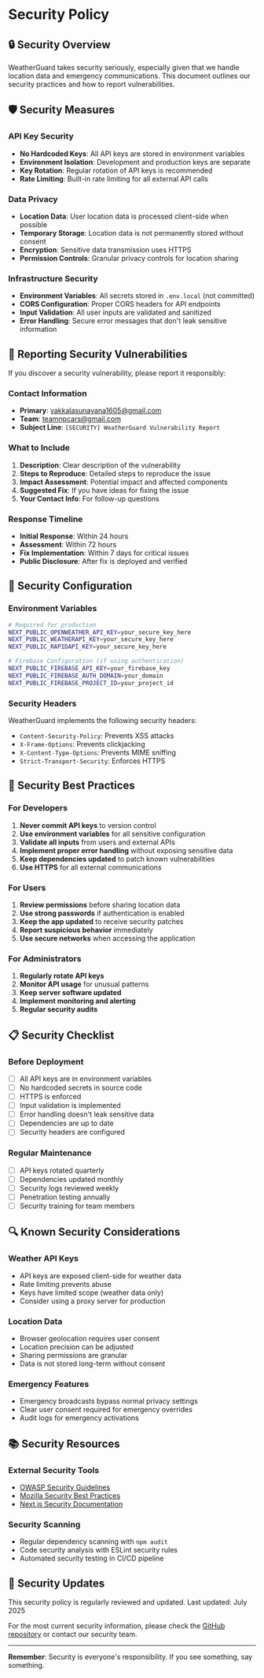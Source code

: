 # Security Policy

## 🔒 Security Overview

WeatherGuard takes security seriously, especially given that we handle location data and emergency communications. This document outlines our security practices and how to report vulnerabilities.

## 🛡️ Security Measures

### API Key Security
- **No Hardcoded Keys**: All API keys are stored in environment variables
- **Environment Isolation**: Development and production keys are separate
- **Key Rotation**: Regular rotation of API keys is recommended
- **Rate Limiting**: Built-in rate limiting for all external API calls

### Data Privacy
- **Location Data**: User location data is processed client-side when possible
- **Temporary Storage**: Location data is not permanently stored without consent
- **Encryption**: Sensitive data transmission uses HTTPS
- **Permission Controls**: Granular privacy controls for location sharing

### Infrastructure Security
- **Environment Variables**: All secrets stored in `.env.local` (not committed)
- **CORS Configuration**: Proper CORS headers for API endpoints
- **Input Validation**: All user inputs are validated and sanitized
- **Error Handling**: Secure error messages that don't leak sensitive information

## 🚨 Reporting Security Vulnerabilities

If you discover a security vulnerability, please report it responsibly:

### Contact Information
- **Primary**: yakkalasunayana1605@gmail.com
- **Team**: teamnpcars@gmail.com
- **Subject Line**: `[SECURITY] WeatherGuard Vulnerability Report`

### What to Include
1. **Description**: Clear description of the vulnerability
2. **Steps to Reproduce**: Detailed steps to reproduce the issue
3. **Impact Assessment**: Potential impact and affected components
4. **Suggested Fix**: If you have ideas for fixing the issue
5. **Your Contact Info**: For follow-up questions

### Response Timeline
- **Initial Response**: Within 24 hours
- **Assessment**: Within 72 hours
- **Fix Implementation**: Within 7 days for critical issues
- **Public Disclosure**: After fix is deployed and verified

## 🔧 Security Configuration

### Environment Variables
```bash
# Required for production
NEXT_PUBLIC_OPENWEATHER_API_KEY=your_secure_key_here
NEXT_PUBLIC_WEATHERAPI_KEY=your_secure_key_here
NEXT_PUBLIC_RAPIDAPI_KEY=your_secure_key_here

# Firebase Configuration (if using authentication)
NEXT_PUBLIC_FIREBASE_API_KEY=your_firebase_key
NEXT_PUBLIC_FIREBASE_AUTH_DOMAIN=your_domain
NEXT_PUBLIC_FIREBASE_PROJECT_ID=your_project_id
```

### Security Headers
WeatherGuard implements the following security headers:
- `Content-Security-Policy`: Prevents XSS attacks
- `X-Frame-Options`: Prevents clickjacking
- `X-Content-Type-Options`: Prevents MIME sniffing
- `Strict-Transport-Security`: Enforces HTTPS

## 🚀 Security Best Practices

### For Developers
1. **Never commit API keys** to version control
2. **Use environment variables** for all sensitive configuration
3. **Validate all inputs** from users and external APIs
4. **Implement proper error handling** without exposing sensitive data
5. **Keep dependencies updated** to patch known vulnerabilities
6. **Use HTTPS** for all external communications

### For Users
1. **Review permissions** before sharing location data
2. **Use strong passwords** if authentication is enabled
3. **Keep the app updated** to receive security patches
4. **Report suspicious behavior** immediately
5. **Use secure networks** when accessing the application

### For Administrators
1. **Regularly rotate API keys**
2. **Monitor API usage** for unusual patterns
3. **Keep server software updated**
4. **Implement monitoring and alerting**
5. **Regular security audits**

## 📋 Security Checklist

### Before Deployment
- [ ] All API keys are in environment variables
- [ ] No hardcoded secrets in source code
- [ ] HTTPS is enforced
- [ ] Input validation is implemented
- [ ] Error handling doesn't leak sensitive data
- [ ] Dependencies are up to date
- [ ] Security headers are configured

### Regular Maintenance
- [ ] API keys rotated quarterly
- [ ] Dependencies updated monthly
- [ ] Security logs reviewed weekly
- [ ] Penetration testing annually
- [ ] Security training for team members

## 🔍 Known Security Considerations

### Weather API Keys
- API keys are exposed client-side for weather data
- Rate limiting prevents abuse
- Keys have limited scope (weather data only)
- Consider using a proxy server for production

### Location Data
- Browser geolocation requires user consent
- Location precision can be adjusted
- Sharing permissions are granular
- Data is not stored long-term without consent

### Emergency Features
- Emergency broadcasts bypass normal privacy settings
- Clear user consent required for emergency overrides
- Audit logs for emergency activations

## 📚 Security Resources

### External Security Tools
- [OWASP Security Guidelines](https://owasp.org/)
- [Mozilla Security Best Practices](https://infosec.mozilla.org/)
- [Next.js Security Documentation](https://nextjs.org/docs/advanced-features/security-headers)

### Security Scanning
- Regular dependency scanning with `npm audit`
- Code security analysis with ESLint security rules
- Automated security testing in CI/CD pipeline

## 📝 Security Updates

This security policy is regularly reviewed and updated. Last updated: July 2025

For the most current security information, please check the [GitHub repository](https://github.com/team-npc/WeatherGuard) or contact our security team.

---

**Remember**: Security is everyone's responsibility. If you see something, say something.
